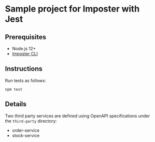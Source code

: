 Sample project for Imposter with Jest
=====================================

## Prerequisites

- Node.js 12+
- [Imposter CLI](https://github.com/gatehill/imposter-cli)

## Instructions

Run tests as follows:

	npm test

## Details

Two third party services are defined using OpenAPI specifications under the `third-party` directory:

- order-service
- stock-service
